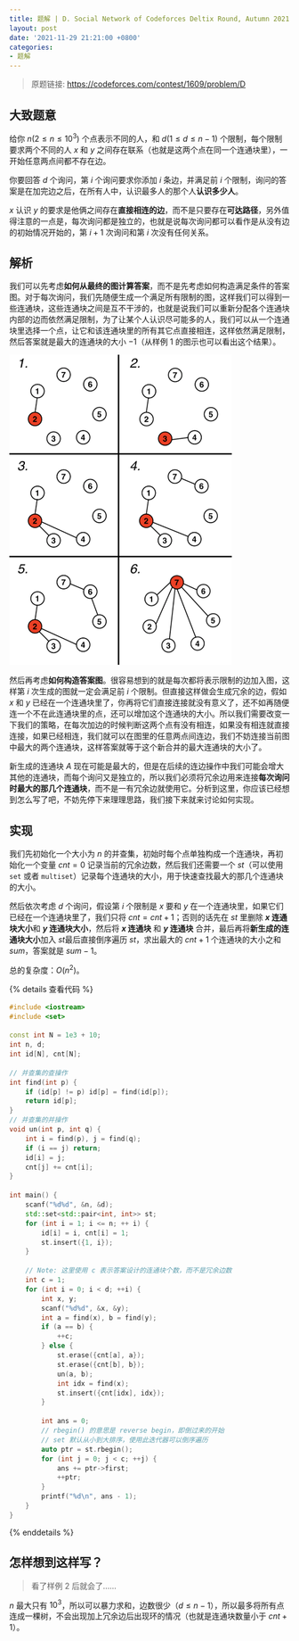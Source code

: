 ```yaml
---
title: 题解 | D. Social Network of Codeforces Deltix Round, Autumn 2021
layout: post
date: '2021-11-29 21:21:00 +0800'
categories:
- 题解
---
```


> 原题链接: <https://codeforces.com/contest/1609/problem/D>

## 大致题意

给你 $n (2 \le n \le 10^3)$ 个点表示不同的人，和 $d (1 \le d \le n - 1)$ 个限制，每个限制要求两个不同的人 $x$ 和 $y$ 之间存在联系（也就是这两个点在同一个连通块里），一开始任意两点间都不存在边。

你要回答 $d$ 个询问，第 $i$ 个询问要求你添加 $i$ 条边，并满足前 $i$ 个限制，询问的答案是在加完边之后，在所有人中，认识最多人的那个人**认识多少人**。

$x$ 认识 $y$ 的要求是他俩之间存在**直接相连的边**，而不是只要存在**可达路径**，另外值得注意的一点是，每次询问都是独立的，也就是说每次询问都可以看作是从没有边的初始情况开始的，第 $i + 1$ 次询问和第 $i$ 次没有任何关系。

## 解析

我们可以先考虑**如何从最终的图计算答案**，而不是先考虑如何构造满足条件的答案图。对于每次询问，我们先随便生成一个满足所有限制的图，这样我们可以得到一些连通块，这些连通块之间是互不干涉的，也就是说我们可以重新分配各个连通块内部的边而依然满足限制，为了让某个人认识尽可能多的人，我们可以从一个连通块里选择一个点，让它和该连通块里的所有其它点直接相连，这样依然满足限制，然后答案就是最大的连通块的大小 $-1$（从样例 1 的图示也可以看出这个结果）。

<p><img src="/assets/images/explaination-for-d-social-network.png" alt="Explanation of example 1" width=400 /></p>

然后再考虑**如何构造答案图**。很容易想到的就是每次都将表示限制的边加入图，这样第 $i$ 次生成的图就一定会满足前 $i$ 个限制。但直接这样做会生成冗余的边，假如 $x$ 和 $y$ 已经在一个连通块里了，你再将它们直接连接就没有意义了，还不如再随便连一个不在此连通块里的点，还可以增加这个连通块的大小。所以我们需要改变一下我们的策略，在每次加边的时候判断这两个点有没有相连，如果没有相连就直接连接，如果已经相连，我们就可以在图里的任意两点间连边，我们不妨连接当前图中最大的两个连通块，这样答案就等于这个新合并的最大连通块的大小了。

新生成的连通块 $A$ 现在可能是最大的，但是在后续的连边操作中我们可能会增大其他的连通块，而每个询问又是独立的，所以我们必须将冗余边用来连接**每次询问时最大的那几个连通块**，而不是一有冗余边就使用它。分析到这里，你应该已经想到怎么写了吧，不妨先停下来理理思路，我们接下来就来讨论如何实现。

## 实现

我们先初始化一个大小为 $n$ 的并查集，初始时每个点单独构成一个连通块，再初始化一个变量 $cnt = 0$ 记录当前的冗余边数，然后我们还需要一个 $st$（可以使用 `set` 或者 `multiset`）记录每个连通块的大小，用于快速查找最大的那几个连通块的大小。

然后依次考虑 $d$ 个询问，假设第 $i$ 个限制是 $x$ 要和 $y$ 在一个连通块里，如果它们已经在一个连通块里了，我们只将 $cnt = cnt + 1$；否则的话先在 $st$ 里删除 **$x$ 连通块大小**和 **$y$ 连通块大小**，然后将 **$x$ 连通块** 和 **$y$ 连通块** 合并，最后再将**新生成的连通块大小**加入 $st$最后直接倒序遍历 $st$，求出最大的 $cnt + 1$ 个连通块的大小之和 $sum$，答案就是 $sum - 1$。

总的复杂度：$O(n^2)$。

{% details 查看代码 %}
```cpp
#include <iostream>
#include <set>

const int N = 1e3 + 10;
int n, d;
int id[N], cnt[N];

// 并查集的查操作
int find(int p) {
    if (id[p] != p) id[p] = find(id[p]);
    return id[p];
}
// 并查集的并操作
void un(int p, int q) {
    int i = find(p), j = find(q);
    if (i == j) return;
    id[i] = j;
    cnt[j] += cnt[i];
}

int main() {
    scanf("%d%d", &n, &d);
    std::set<std::pair<int, int>> st;
    for (int i = 1; i <= n; ++ i) {
        id[i] = i, cnt[i] = 1;
        st.insert({1, i});
    }

    // Note: 这里使用 c 表示答案设计的连通块个数，而不是冗余边数
    int c = 1;
    for (int i = 0; i < d; ++i) {
        int x, y;
        scanf("%d%d", &x, &y);
        int a = find(x), b = find(y);
        if (a == b) {
            ++c;
        } else {
            st.erase({cnt[a], a});
            st.erase({cnt[b], b});
            un(a, b);
            int idx = find(x);
            st.insert({cnt[idx], idx});
        }

        int ans = 0;
        // rbegin() 的意思是 reverse begin，即倒过来的开始
        // set 默认从小到大排序，使用此迭代器可以倒序遍历
        auto ptr = st.rbegin();
        for (int j = 0; j < c; ++j) {
            ans += ptr->first;
            ++ptr;
        }
        printf("%d\n", ans - 1);
    }
}
```
{% enddetails %}

## 怎样想到这样写？

> 看了样例 2 后就会了……

$n$ 最大只有 $10^3$，所以可以暴力求和，边数很少（$d \le n - 1$），所以最多将所有点连成一棵树，不会出现加上冗余边后出现环的情况（也就是连通块数量小于 $cnt + 1$）。

